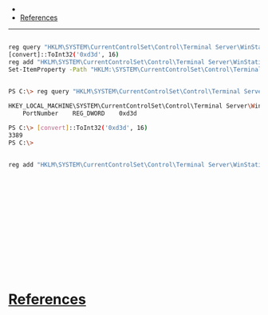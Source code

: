 - 
- [References](#references)

-------------------------------------------

## 
```sh
reg query "HKLM\SYSTEM\CurrentControlSet\Control\Terminal Server\WinStations\RDP-Tcp" /v PortNumber
[convert]::ToInt32('0xd3d', 16)
reg add "HKLM\SYSTEM\CurrentControlSet\Control\Terminal Server\WinStations\RDP-Tcp" /v PortNumber /t REG_DWORD /d 1337 /f
Set-ItemProperty -Path "HKLM:\SYSTEM\CurrentControlSet\Control\Terminal Server\WinStations\RDP-Tcp" -Name "PortNumber" -Value 1337
```

## 
```sh
PS C:\> reg query "HKLM\SYSTEM\CurrentControlSet\Control\Terminal Server\WinStations\RDP-Tcp" /v PortNumber

HKEY_LOCAL_MACHINE\SYSTEM\CurrentControlSet\Control\Terminal Server\WinStations\RDP-Tcp
    PortNumber    REG_DWORD    0xd3d

PS C:\> [convert]::ToInt32('0xd3d', 16)
3389
PS C:\>
```

## 
```sh
reg add "HKLM\SYSTEM\CurrentControlSet\Control\Terminal Server\WinStations\RDP-Tcp" /v PortNumber /t REG_DWORD /d 5000 /f
```

## 
```sh

```

## 
```sh

```

## 
```sh

```

## 
```sh

```

## 
```sh

```

## 
```sh

```

## 
```sh

```

# [References](#references-1)


